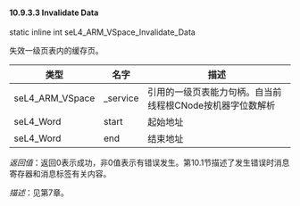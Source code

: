 #### 10.9.3.3  Invalidate Data

static inline int seL4_ARM_VSpace_Invalidate_Data

失效一级页表内的缓存页。

类型 | 名字 | 描述
--- | --- | ---
seL4_ARM_VSpace | _service | 引用的一级页表能力句柄。自当前线程根CNode按机器字位数解析
seL4_Word | start | 起始地址
seL4_Word | end | 结束地址

*返回值*：返回0表示成功，非0值表示有错误发生。第10.1节描述了发生错误时消息寄存器和消息标签有关内容。

*描述*：见第7章。
